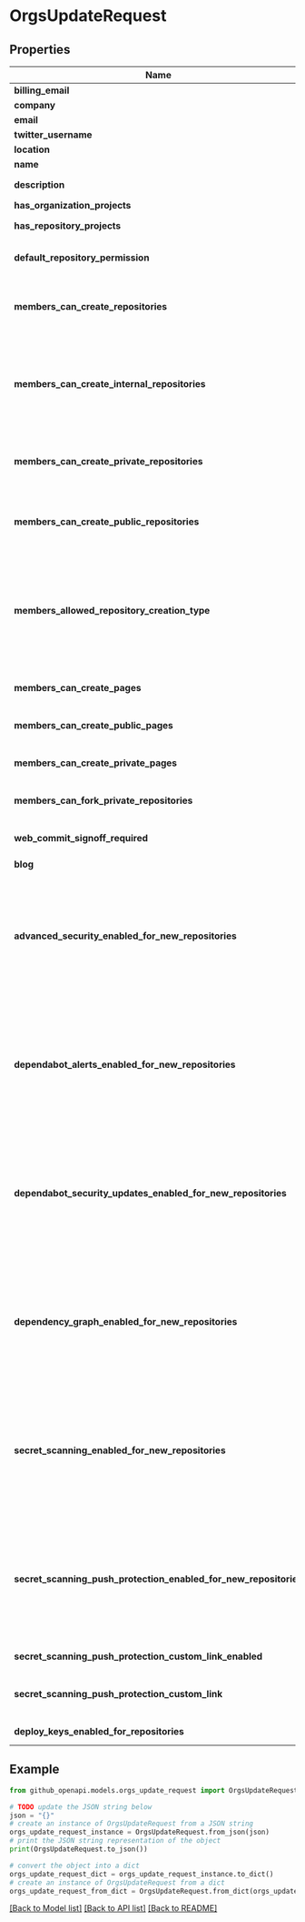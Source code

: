 # OrgsUpdateRequest


## Properties

Name | Type | Description | Notes
------------ | ------------- | ------------- | -------------
**billing_email** | **str** | Billing email address. This address is not publicized. | [optional] 
**company** | **str** | The company name. | [optional] 
**email** | **str** | The publicly visible email address. | [optional] 
**twitter_username** | **str** | The Twitter username of the company. | [optional] 
**location** | **str** | The location. | [optional] 
**name** | **str** | The shorthand name of the company. | [optional] 
**description** | **str** | The description of the company. The maximum size is 160 characters. | [optional] 
**has_organization_projects** | **bool** | Whether an organization can use organization projects. | [optional] 
**has_repository_projects** | **bool** | Whether repositories that belong to the organization can use repository projects. | [optional] 
**default_repository_permission** | **str** | Default permission level members have for organization repositories. | [optional] [default to 'read']
**members_can_create_repositories** | **bool** | Whether of non-admin organization members can create repositories. **Note:** A parameter can override this parameter. See &#x60;members_allowed_repository_creation_type&#x60; in this table for details. | [optional] [default to True]
**members_can_create_internal_repositories** | **bool** | Whether organization members can create internal repositories, which are visible to all enterprise members. You can only allow members to create internal repositories if your organization is associated with an enterprise account using GitHub Enterprise Cloud or GitHub Enterprise Server 2.20+. For more information, see \&quot;[Restricting repository creation in your organization](https://docs.github.com/github/setting-up-and-managing-organizations-and-teams/restricting-repository-creation-in-your-organization)\&quot; in the GitHub Help documentation. | [optional] 
**members_can_create_private_repositories** | **bool** | Whether organization members can create private repositories, which are visible to organization members with permission. For more information, see \&quot;[Restricting repository creation in your organization](https://docs.github.com/github/setting-up-and-managing-organizations-and-teams/restricting-repository-creation-in-your-organization)\&quot; in the GitHub Help documentation. | [optional] 
**members_can_create_public_repositories** | **bool** | Whether organization members can create public repositories, which are visible to anyone. For more information, see \&quot;[Restricting repository creation in your organization](https://docs.github.com/github/setting-up-and-managing-organizations-and-teams/restricting-repository-creation-in-your-organization)\&quot; in the GitHub Help documentation. | [optional] 
**members_allowed_repository_creation_type** | **str** | Specifies which types of repositories non-admin organization members can create. &#x60;private&#x60; is only available to repositories that are part of an organization on GitHub Enterprise Cloud.  **Note:** This parameter is closing down and will be removed in the future. Its return value ignores internal repositories. Using this parameter overrides values set in &#x60;members_can_create_repositories&#x60;. See the parameter deprecation notice in the operation description for details. | [optional] 
**members_can_create_pages** | **bool** | Whether organization members can create GitHub Pages sites. Existing published sites will not be impacted. | [optional] [default to True]
**members_can_create_public_pages** | **bool** | Whether organization members can create public GitHub Pages sites. Existing published sites will not be impacted. | [optional] [default to True]
**members_can_create_private_pages** | **bool** | Whether organization members can create private GitHub Pages sites. Existing published sites will not be impacted. | [optional] [default to True]
**members_can_fork_private_repositories** | **bool** | Whether organization members can fork private organization repositories. | [optional] [default to False]
**web_commit_signoff_required** | **bool** | Whether contributors to organization repositories are required to sign off on commits they make through GitHub&#39;s web interface. | [optional] [default to False]
**blog** | **str** |  | [optional] 
**advanced_security_enabled_for_new_repositories** | **bool** | **Endpoint closing down notice.** Please use [code security configurations](https://docs.github.com/rest/code-security/configurations) instead.  Whether GitHub Advanced Security is automatically enabled for new repositories and repositories transferred to this organization.  To use this parameter, you must have admin permissions for the repository or be an owner or security manager for the organization that owns the repository. For more information, see \&quot;[Managing security managers in your organization](https://docs.github.com/organizations/managing-peoples-access-to-your-organization-with-roles/managing-security-managers-in-your-organization).\&quot;  You can check which security and analysis features are currently enabled by using a &#x60;GET /orgs/{org}&#x60; request. | [optional] 
**dependabot_alerts_enabled_for_new_repositories** | **bool** | **Endpoint closing down notice.** Please use [code security configurations](https://docs.github.com/rest/code-security/configurations) instead.  Whether Dependabot alerts are automatically enabled for new repositories and repositories transferred to this organization.  To use this parameter, you must have admin permissions for the repository or be an owner or security manager for the organization that owns the repository. For more information, see \&quot;[Managing security managers in your organization](https://docs.github.com/organizations/managing-peoples-access-to-your-organization-with-roles/managing-security-managers-in-your-organization).\&quot;  You can check which security and analysis features are currently enabled by using a &#x60;GET /orgs/{org}&#x60; request. | [optional] 
**dependabot_security_updates_enabled_for_new_repositories** | **bool** | **Endpoint closing down notice.** Please use [code security configurations](https://docs.github.com/rest/code-security/configurations) instead.  Whether Dependabot security updates are automatically enabled for new repositories and repositories transferred to this organization.  To use this parameter, you must have admin permissions for the repository or be an owner or security manager for the organization that owns the repository. For more information, see \&quot;[Managing security managers in your organization](https://docs.github.com/organizations/managing-peoples-access-to-your-organization-with-roles/managing-security-managers-in-your-organization).\&quot;  You can check which security and analysis features are currently enabled by using a &#x60;GET /orgs/{org}&#x60; request. | [optional] 
**dependency_graph_enabled_for_new_repositories** | **bool** | **Endpoint closing down notice.** Please use [code security configurations](https://docs.github.com/rest/code-security/configurations) instead.  Whether dependency graph is automatically enabled for new repositories and repositories transferred to this organization.  To use this parameter, you must have admin permissions for the repository or be an owner or security manager for the organization that owns the repository. For more information, see \&quot;[Managing security managers in your organization](https://docs.github.com/organizations/managing-peoples-access-to-your-organization-with-roles/managing-security-managers-in-your-organization).\&quot;  You can check which security and analysis features are currently enabled by using a &#x60;GET /orgs/{org}&#x60; request. | [optional] 
**secret_scanning_enabled_for_new_repositories** | **bool** | **Endpoint closing down notice.** Please use [code security configurations](https://docs.github.com/rest/code-security/configurations) instead.  Whether secret scanning is automatically enabled for new repositories and repositories transferred to this organization.  To use this parameter, you must have admin permissions for the repository or be an owner or security manager for the organization that owns the repository. For more information, see \&quot;[Managing security managers in your organization](https://docs.github.com/organizations/managing-peoples-access-to-your-organization-with-roles/managing-security-managers-in-your-organization).\&quot;  You can check which security and analysis features are currently enabled by using a &#x60;GET /orgs/{org}&#x60; request. | [optional] 
**secret_scanning_push_protection_enabled_for_new_repositories** | **bool** | **Endpoint closing down notice.** Please use [code security configurations](https://docs.github.com/rest/code-security/configurations) instead.  Whether secret scanning push protection is automatically enabled for new repositories and repositories transferred to this organization.  To use this parameter, you must have admin permissions for the repository or be an owner or security manager for the organization that owns the repository. For more information, see \&quot;[Managing security managers in your organization](https://docs.github.com/organizations/managing-peoples-access-to-your-organization-with-roles/managing-security-managers-in-your-organization).\&quot;  You can check which security and analysis features are currently enabled by using a &#x60;GET /orgs/{org}&#x60; request. | [optional] 
**secret_scanning_push_protection_custom_link_enabled** | **bool** | Whether a custom link is shown to contributors who are blocked from pushing a secret by push protection. | [optional] 
**secret_scanning_push_protection_custom_link** | **str** | If &#x60;secret_scanning_push_protection_custom_link_enabled&#x60; is true, the URL that will be displayed to contributors who are blocked from pushing a secret. | [optional] 
**deploy_keys_enabled_for_repositories** | **bool** | Controls whether or not deploy keys may be added and used for repositories in the organization. | [optional] 

## Example

```python
from github_openapi.models.orgs_update_request import OrgsUpdateRequest

# TODO update the JSON string below
json = "{}"
# create an instance of OrgsUpdateRequest from a JSON string
orgs_update_request_instance = OrgsUpdateRequest.from_json(json)
# print the JSON string representation of the object
print(OrgsUpdateRequest.to_json())

# convert the object into a dict
orgs_update_request_dict = orgs_update_request_instance.to_dict()
# create an instance of OrgsUpdateRequest from a dict
orgs_update_request_from_dict = OrgsUpdateRequest.from_dict(orgs_update_request_dict)
```
[[Back to Model list]](../README.md#documentation-for-models) [[Back to API list]](../README.md#documentation-for-api-endpoints) [[Back to README]](../README.md)


